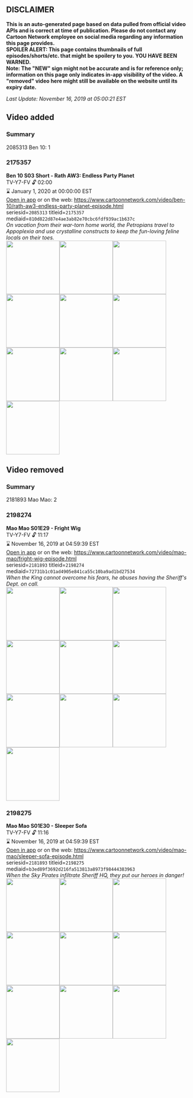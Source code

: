 ## DISCLAIMER
**This is an auto-generated page based on data pulled from official video APIs and is correct at time of publication. Please do not contact any Cartoon Network employee on social media regarding any information this page provides.**  
**SPOILER ALERT: This page contains thumbnails of full episodes/shorts/etc. that might be spoilery to you. YOU HAVE BEEN WARNED.**  
**Note: The "NEW" sign might not be accurate and is for reference only; information on this page only indicates in-app visibility of the video. A "removed" video here might still be available on the website until its expiry date.**  

_Last Update: November 16, 2019 at 05:00:21 EST_
## Video added
### Summary
2085313 Ben 10: 1  
### 2175357
**Ben 10 S03 Short - Rath AW3: Endless Party Planet**  
TV-Y7-FV 🔓 02:00  
⌛ January 1, 2020 at 00:00:00 EST  
[Open in app](https://tinyurl.com/rhrtrmy) or on the web: https://www.cartoonnetwork.com/video/ben-10/rath-aw3-endless-party-planet-episode.html  
seriesid=`2085313` titleid=`2175357` mediaid=`810d822d87e4ae3ab82e70cbc6fdf939ac1b637c`  
_On vacation from their war-torn home world, the Petropians travel to Appoplexia and use crystalline constructs to keep the fun-loving feline locals on their toes._  
<a href="https://s3.amazonaws.com/cartoonorchestrator/2175357_001_1280x720.jpg"><img src="https://s3.amazonaws.com/cartoonorchestrator/2175357_001_640x360.jpg" height="144px" /></a><a href="https://s3.amazonaws.com/cartoonorchestrator/2175357_002_1280x720.jpg"><img src="https://s3.amazonaws.com/cartoonorchestrator/2175357_002_640x360.jpg" height="144px" /></a><a href="https://s3.amazonaws.com/cartoonorchestrator/2175357_003_1280x720.jpg"><img src="https://s3.amazonaws.com/cartoonorchestrator/2175357_003_640x360.jpg" height="144px" /></a><a href="https://s3.amazonaws.com/cartoonorchestrator/2175357_004_1280x720.jpg"><img src="https://s3.amazonaws.com/cartoonorchestrator/2175357_004_640x360.jpg" height="144px" /></a><a href="https://s3.amazonaws.com/cartoonorchestrator/2175357_005_1280x720.jpg"><img src="https://s3.amazonaws.com/cartoonorchestrator/2175357_005_640x360.jpg" height="144px" /></a><a href="https://s3.amazonaws.com/cartoonorchestrator/2175357_006_1280x720.jpg"><img src="https://s3.amazonaws.com/cartoonorchestrator/2175357_006_640x360.jpg" height="144px" /></a><a href="https://s3.amazonaws.com/cartoonorchestrator/2175357_007_1280x720.jpg"><img src="https://s3.amazonaws.com/cartoonorchestrator/2175357_007_640x360.jpg" height="144px" /></a><a href="https://s3.amazonaws.com/cartoonorchestrator/2175357_008_1280x720.jpg"><img src="https://s3.amazonaws.com/cartoonorchestrator/2175357_008_640x360.jpg" height="144px" /></a><a href="https://s3.amazonaws.com/cartoonorchestrator/2175357_009_1280x720.jpg"><img src="https://s3.amazonaws.com/cartoonorchestrator/2175357_009_640x360.jpg" height="144px" /></a><a href="https://s3.amazonaws.com/cartoonorchestrator/2175357_010_1280x720.jpg"><img src="https://s3.amazonaws.com/cartoonorchestrator/2175357_010_640x360.jpg" height="144px" /></a>
## Video removed
### Summary
2181893 Mao Mao: 2  
### 2198274
**Mao Mao S01E29 - Fright Wig**  
TV-Y7-FV 🔓 11:17  
⌛ November 16, 2019 at 04:59:39 EST  
[Open in app](https://tinyurl.com/qpwcg9u) or on the web: https://www.cartoonnetwork.com/video/mao-mao/fright-wig-episode.html  
seriesid=`2181893` titleid=`2198274` mediaid=`72731b1c01ad4905e841ca55c10ba9ad1bd27534`  
_When the King cannot overcome his fears, he abuses having the Sheriff's Dept. on call._  
<a href="https://s3.amazonaws.com/cartoonorchestrator/2198274_001_1280x720.jpg"><img src="https://s3.amazonaws.com/cartoonorchestrator/2198274_001_640x360.jpg" height="144px" /></a><a href="https://s3.amazonaws.com/cartoonorchestrator/2198274_002_1280x720.jpg"><img src="https://s3.amazonaws.com/cartoonorchestrator/2198274_002_640x360.jpg" height="144px" /></a><a href="https://s3.amazonaws.com/cartoonorchestrator/2198274_003_1280x720.jpg"><img src="https://s3.amazonaws.com/cartoonorchestrator/2198274_003_640x360.jpg" height="144px" /></a><a href="https://s3.amazonaws.com/cartoonorchestrator/2198274_004_1280x720.jpg"><img src="https://s3.amazonaws.com/cartoonorchestrator/2198274_004_640x360.jpg" height="144px" /></a><a href="https://s3.amazonaws.com/cartoonorchestrator/2198274_005_1280x720.jpg"><img src="https://s3.amazonaws.com/cartoonorchestrator/2198274_005_640x360.jpg" height="144px" /></a><a href="https://s3.amazonaws.com/cartoonorchestrator/2198274_006_1280x720.jpg"><img src="https://s3.amazonaws.com/cartoonorchestrator/2198274_006_640x360.jpg" height="144px" /></a><a href="https://s3.amazonaws.com/cartoonorchestrator/2198274_007_1280x720.jpg"><img src="https://s3.amazonaws.com/cartoonorchestrator/2198274_007_640x360.jpg" height="144px" /></a><a href="https://s3.amazonaws.com/cartoonorchestrator/2198274_008_1280x720.jpg"><img src="https://s3.amazonaws.com/cartoonorchestrator/2198274_008_640x360.jpg" height="144px" /></a><a href="https://s3.amazonaws.com/cartoonorchestrator/2198274_009_1280x720.jpg"><img src="https://s3.amazonaws.com/cartoonorchestrator/2198274_009_640x360.jpg" height="144px" /></a><a href="https://s3.amazonaws.com/cartoonorchestrator/2198274_010_1280x720.jpg"><img src="https://s3.amazonaws.com/cartoonorchestrator/2198274_010_640x360.jpg" height="144px" /></a>
### 2198275
**Mao Mao S01E30 - Sleeper Sofa**  
TV-Y7-FV 🔓 11:16  
⌛ November 16, 2019 at 04:59:39 EST  
[Open in app](https://tinyurl.com/vbew3o3) or on the web: https://www.cartoonnetwork.com/video/mao-mao/sleeper-sofa-episode.html  
seriesid=`2181893` titleid=`2198275` mediaid=`b3ed89f3692d216fa513813a8973f98444383963`  
_When the Sky Pirates infiltrate Sheriff HQ, they put our heroes in danger!_  
<a href="https://s3.amazonaws.com/cartoonorchestrator/2198275_001_1280x720.jpg"><img src="https://s3.amazonaws.com/cartoonorchestrator/2198275_001_640x360.jpg" height="144px" /></a><a href="https://s3.amazonaws.com/cartoonorchestrator/2198275_002_1280x720.jpg"><img src="https://s3.amazonaws.com/cartoonorchestrator/2198275_002_640x360.jpg" height="144px" /></a><a href="https://s3.amazonaws.com/cartoonorchestrator/2198275_003_1280x720.jpg"><img src="https://s3.amazonaws.com/cartoonorchestrator/2198275_003_640x360.jpg" height="144px" /></a><a href="https://s3.amazonaws.com/cartoonorchestrator/2198275_004_1280x720.jpg"><img src="https://s3.amazonaws.com/cartoonorchestrator/2198275_004_640x360.jpg" height="144px" /></a><a href="https://s3.amazonaws.com/cartoonorchestrator/2198275_005_1280x720.jpg"><img src="https://s3.amazonaws.com/cartoonorchestrator/2198275_005_640x360.jpg" height="144px" /></a><a href="https://s3.amazonaws.com/cartoonorchestrator/2198275_006_1280x720.jpg"><img src="https://s3.amazonaws.com/cartoonorchestrator/2198275_006_640x360.jpg" height="144px" /></a><a href="https://s3.amazonaws.com/cartoonorchestrator/2198275_007_1280x720.jpg"><img src="https://s3.amazonaws.com/cartoonorchestrator/2198275_007_640x360.jpg" height="144px" /></a><a href="https://s3.amazonaws.com/cartoonorchestrator/2198275_008_1280x720.jpg"><img src="https://s3.amazonaws.com/cartoonorchestrator/2198275_008_640x360.jpg" height="144px" /></a><a href="https://s3.amazonaws.com/cartoonorchestrator/2198275_009_1280x720.jpg"><img src="https://s3.amazonaws.com/cartoonorchestrator/2198275_009_640x360.jpg" height="144px" /></a><a href="https://s3.amazonaws.com/cartoonorchestrator/2198275_010_1280x720.jpg"><img src="https://s3.amazonaws.com/cartoonorchestrator/2198275_010_640x360.jpg" height="144px" /></a>
